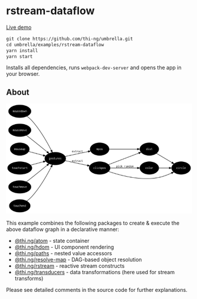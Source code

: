# rstream-dataflow

[Live demo](http://demo.thi.ng/umbrella/rstream-dataflow/)

```
git clone https://github.com/thi-ng/umbrella.git
cd umbrella/examples/rstream-dataflow
yarn install
yarn start
```

Installs all dependencies, runs `webpack-dev-server` and opens the app in your browser.

## About

![dataflow graph](../../assets/rs-dflow.png)

This example combines the following packages to create & execute the
above dataflow graph in a declarative manner:

- [@thi.ng/atom]() - state container
- [@thi.ng/hdom]() - UI component rendering
- [@thi.ng/paths]() - nested value accessors
- [@thi.ng/resolve-map]() - DAG-based object resolution
- [@thi.ng/rstream]() - reactive stream constructs
- [@thi.ng/transducers]() - data transformations (here used for stream transforms)

Please see detailed comments in the source code for further explanations.
